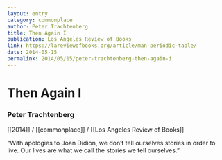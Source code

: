 ```yaml
---
layout: entry
category: commonplace
author: Peter Trachtenberg
title: Then Again I
publication: Los Angeles Review of Books
link: https://lareviewofbooks.org/article/man-periodic-table/
date: 2014-05-15
permalink: 2014/05/15/peter-trachtenberg-then-again-i
---
```


# Then Again I

### Peter Trachtenberg

[[2014]] / [[commonplace]] / [[Los Angeles Review of Books]]

“With apologies to Joan Didion, we don’t tell ourselves stories in order to live. Our lives are what we call the stories we tell ourselves.”